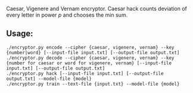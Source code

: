 Caesar, Vigenere and Vernam encryptor.
Caesar hack counts deviation of every letter in power *p* and chooses the min sum.

## Usage:

```
./encryptor.py encode --cipher {caesar, vigenere, vernam} --key {number|word} [--input-file input.txt] [--output-file output.txt]  
./encryptor.py decode --cipher {caesar, vigenere, vernam} --key {number for caesar or word for vigenere, vernam} [--input-file input.txt] [--output-file output.txt]  
./encryptor.py hack [--input-file input.txt] [--output-file output.txt] --model-file {model}  
./encryptor.py train --text-file {input.txt} --model-file {model}
```
